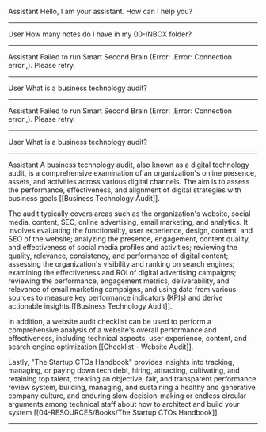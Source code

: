 Assistant
Hello, I am your assistant. How can I help you?
- - - - -
User
How many notes do I have in my 00-INBOX folder?
- - - - -
Assistant
Failed to run Smart Second Brain (Error: ,Error: Connection error.,). Please retry.
- - - - -
User
What is a business technology audit?
- - - - -
Assistant
Failed to run Smart Second Brain (Error: ,Error: Connection error.,). Please retry.
- - - - -
User
What is a business technology audit?
- - - - -
Assistant
A business technology audit, also known as a digital technology audit, is a comprehensive examination of an organization's online presence, assets, and activities across various digital channels. The aim is to assess the performance, effectiveness, and alignment of digital strategies with business goals [[Business Technology Audit]]. 

The audit typically covers areas such as the organization's website, social media, content, SEO, online advertising, email marketing, and analytics. It involves evaluating the functionality, user experience, design, content, and SEO of the website; analyzing the presence, engagement, content quality, and effectiveness of social media profiles and activities; reviewing the quality, relevance, consistency, and performance of digital content; assessing the organization's visibility and ranking on search engines; examining the effectiveness and ROI of digital advertising campaigns; reviewing the performance, engagement metrics, deliverability, and relevance of email marketing campaigns, and using data from various sources to measure key performance indicators (KPIs) and derive actionable insights [[Business Technology Audit]]. 

In addition, a website audit checklist can be used to perform a comprehensive analysis of a website's overall performance and effectiveness, including technical aspects, user experience, content, and search engine optimization [[Checklist - Website Audit]]. 

Lastly, "The Startup CTOs Handbook" provides insights into tracking, managing, or paying down tech debt, hiring, attracting, cultivating, and retaining top talent, creating an objective, fair, and transparent performance review system, building, managing, and sustaining a healthy and generative company culture, and enduring slow decision-making or endless circular arguments among technical staff about how to architect and build your system [[04-RESOURCES/Books/The Startup CTOs Handbook]].
- - - - -